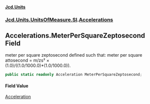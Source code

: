 #### [Jcd.Units](index.md 'index')
### [Jcd.Units.UnitsOfMeasure.SI](Jcd.Units.UnitsOfMeasure.SI.md 'Jcd.Units.UnitsOfMeasure.SI').[Accelerations](Accelerations.md 'Jcd.Units.UnitsOfMeasure.SI.Accelerations')

## Accelerations.MeterPerSquareZeptosecond Field

meter per square zeptosecond defined such that: meter per square attosecond = m/zs² ×  
(1.0)/((1.0/1000.0)*(1.0/1000.0)).

```csharp
public static readonly Acceleration MeterPerSquareZeptosecond;
```

#### Field Value
[Acceleration](Acceleration.md 'Jcd.Units.UnitTypes.Acceleration')